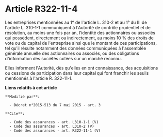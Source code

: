 # Article R322-11-4

Les entreprises mentionnées au 1° de l'article L. 310-2 et au 1° du III de l'article L. 310-1-1 communiquent à l'Autorité de
contrôle prudentiel et de résolution, au moins une fois par an, l'identité des actionnaires ou associés qui possèdent,
directement ou indirectement, au moins 10 % des droits de vote ou du capital de l'entreprise ainsi que le montant de ces
participations, tel qu'il résulte notamment des données communiquées à l'assemblée générale annuelle des actionnaires ou
associés, ou des obligations d'information des sociétés cotées sur un marché reconnu. 

Elles informent l'Autorité, dès qu'elles en ont connaissance, des acquisitions ou cessions de participation dans leur capital
qui font franchir les seuils mentionnés à l'article R. 322-11-1.

**Liens relatifs à cet article**

	**Modifié par**:

	  - Décret n°2015-513 du 7 mai 2015 - art. 3

	**Cite**:

	  - Code des assurances - art. L310-1-1 (V)
	  - Code des assurances - art. L310-2 (V)
	  - Code des assurances - art. R322-11-1 (V)
